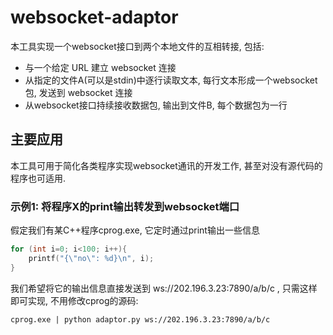 # websocket-adaptor

本工具实现一个websocket接口到两个本地文件的互相转接, 包括:

- 与一个给定 URL 建立 websocket 连接
- 从指定的文件A(可以是stdin)中逐行读取文本, 每行文本形成一个websocket包, 发送到 websocket 连接
- 从websocket接口持续接收数据包, 输出到文件B, 每个数据包为一行

## 主要应用

本工具可用于简化各类程序实现websocket通讯的开发工作, 甚至对没有源代码的程序也可适用.

### 示例1: 将程序X的print输出转发到websocket端口

假定我们有某C++程序cprog.exe, 它定时通过print输出一些信息

```c
for (int i=0; i<100; i++){
    printf("{\"no\": %d}\n", i);
}
```

我们希望将它的输出信息直接发送到 ws://202.196.3.23:7890/a/b/c , 只需这样即可实现, 不用修改cprog的源码:

```
cprog.exe | python adaptor.py ws://202.196.3.23:7890/a/b/c
```
